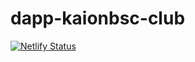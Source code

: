 # dapp-kaionbsc-club

[![Netlify Status](https://api.netlify.com/api/v1/badges/9d491ce8-8991-47eb-9589-dd5e7cf93c16/deploy-status)](https://app.netlify.com/sites/dapp-kaionbsc-club/deploys)
